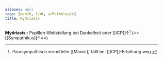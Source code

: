 ```yaml
---
aliases: null
tags: [m/m16, f/👁️, a/Pathologie]
title: Mydriasis
---
```

**Mydriasis**:: Pupillen-Weitstellung bei Dunkelheit oder [[ICP]]↑[^1] (==[[Sympathikus]]↑==)

[^1]: Parasympathisch vermittelte [[Miosis]] fällt bei [[ICP]]-Erhöhung weg.